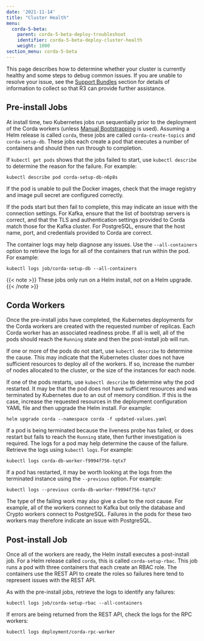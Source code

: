 ```yaml
---
date: '2021-11-14'
title: "Cluster Health"
menu:
  corda-5-beta:
    parent: corda-5-beta-deploy-troubleshoot
    identifier: corda-5-beta-deploy-cluster-health
    weight: 1000
section_menu: corda-5-beta
---
```

<!-- https://r3-cev.atlassian.net/browse/DOC-4187-->

This page describes how to determine whether your cluster is currently healthy and some steps to debug common issues.
If you are unable to resolve your issue, see the [Support Bundles](support-bundles.html) section for details of information to collect so that R3 can provide further assistance.

## Pre-install Jobs

At install time, two Kubernetes jobs run sequentially prior to the deployment of the Corda workers (unless [Manual Bootstrapping](../deployment-tutorials/manual.html) is used).
Assuming a Helm release is called `corda`, these jobs are called `corda-create-topics` and `corda-setup-db`.
These jobs each create a pod that executes a number of containers and should then run through to completion.

If `kubectl get pods` shows that the jobs failed to start, use `kubectl describe` to determine the reason for the failure.
For example:

```shell
kubectl describe pod corda-setup-db-n6p8s
```

If the pod is unable to pull the Docker images, check that the image registry and image pull secret are configured correctly.

If the pods start but then fail to complete, this may indicate an issue with the connection settings.
For Kafka, ensure that the list of bootstrap servers is correct, and that the TLS and authentication settings provided to Corda match those for the Kafka cluster.
For PostgreSQL, ensure that the host name, port, and credentials provided to Corda are correct.

The container logs may help diagnose any issues.
Use the `--all-containers` option to retrieve the logs for all of the containers that run within the pod.
For example:

```shell
kubectl logs job/corda-setup-db --all-containers
```

{{< note >}}
These jobs only run on a Helm install, not on a Helm upgrade.
{{< /note >}}

## Corda Workers

Once the pre-install jobs have completed, the Kubernetes deployments for the Corda workers are created with the requested number of replicas.
Each Corda worker has an associated readiness probe.
If all is well, all of the pods should reach the `Running` state and then the post-install job will run.

If one or more of the pods do not start, use `kubectl describe` to determine the cause.
This may indicate that the Kubernetes cluster does not have sufficient resources to deploy all of the workers.
If so, increase the number of nodes allocated to the cluster, or the size of the instances for each node.

If one of the pods restarts, use `kubectl describe` to determine why the pod restarted.
It may be that the pod does not have sufficient resources and was terminated by Kubernetes due to an out of memory condition.
If this is the case, increase the requested resources in the deployment configuration YAML file and then upgrade the Helm install.
For example:

```shell
helm upgrade corda --namespace corda -f updated-values.yaml
```

If a pod is being terminated because the liveness probe has failed, or does restart but fails to reach the `Running` state, then further investigation is required.
The logs for a pod may help determine the cause of the failure.
Retrieve the logs using `kubectl logs`.
For example:

```shell
kubectl logs corda-db-worker-f9994f756-tqtx7
```

If a pod has restarted, it may be worth looking at the logs from the terminated instance using the `--previous` option.
For example:

```shell
kubectl logs --previous corda-db-worker-f9994f756-tqtx7
```

The type of the failing work may also give a clue to the root cause.
For example, all of the workers connect to Kafka but only the database and Crypto workers connect to PostgreSQL.
Failures in the pods for these two workers may therefore indicate an issue with PostgreSQL.

## Post-install Job

Once all of the workers are ready, the Helm install executes a post-install job.
For a Helm release called `corda`, this is called `corda-setup-rbac`.
This job runs a pod with three containers that each create an RBAC role.
The containers use the REST API to create the roles so failures here tend to represent issues with the REST API.

As with the pre-install jobs, retrieve the logs to identify any failures:

```shell
kubectl logs job/corda-setup-rbac --all-containers
```

If errors are being returned from the REST API, check the logs for the RPC workers:

```shell
kubectl logs deployment/corda-rpc-worker
```